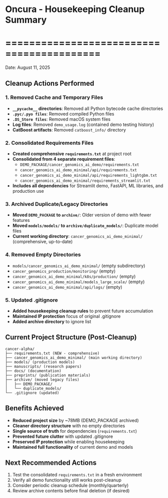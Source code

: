 # Oncura - Housekeeping Cleanup Summary
# ==========================================
Date: August 11, 2025

## Cleanup Actions Performed

### 1. Removed Cache and Temporary Files
- **`__pycache__` directories**: Removed all Python bytecode cache directories
- **`.pyc/.pyo files`**: Removed compiled Python files
- **`.DS_Store files`**: Removed macOS system files
- **Log files**: Removed `demo_usage.log` (contained demo testing history)
- **CatBoost artifacts**: Removed `catboost_info/` directory

### 2. Consolidated Requirements Files
- **Created comprehensive `requirements.txt`** at project root
- **Consolidated from 4 separate requirement files**:
  - `DEMO_PACKAGE/cancer_genomics_ai_demo/requirements.txt`
  - `cancer_genomics_ai_demo_minimal/api/requirements.txt` 
  - `cancer_genomics_ai_demo_minimal/api/requirements_lightgbm.txt`
  - `cancer_genomics_ai_demo_minimal/requirements_streamlit.txt`
- **Includes all dependencies** for Streamlit demo, FastAPI, ML libraries, and production use

### 3. Archived Duplicate/Legacy Directories
- **Moved `DEMO_PACKAGE` to `archive/`**: Older version of demo with fewer features
- **Moved `models/models/` to `archive/duplicate_models/`**: Duplicate model files
- **Current working directory**: `cancer_genomics_ai_demo_minimal/` (comprehensive, up-to-date)

### 4. Removed Empty Directories
- `models/cancer_genomics_ai_demo_minimal/` (empty subdirectory)
- `cancer_genomics_production/monitoring/` (empty)
- `cancer_genomics_ai_demo_minimal/k8s/production/` (empty)
- `cancer_genomics_ai_demo_minimal/models_large_scale/` (empty)
- `cancer_genomics_ai_demo_minimal/api/logs/` (empty)

### 5. Updated .gitignore
- **Added housekeeping cleanup rules** to prevent future accumulation
- **Maintained IP protection** focus of original .gitignore
- **Added archive directory** to ignore list

## Current Project Structure (Post-Cleanup)
```
cancer-alpha/
├── requirements.txt (NEW - comprehensive)
├── cancer_genomics_ai_demo_minimal/ (main working directory)
├── models/ (production models)
├── manuscripts/ (research papers)
├── docs/ (documentation)
├── preprints/ (publication materials)
├── archive/ (moved legacy files)
│   ├── DEMO_PACKAGE/
│   └── duplicate_models/
└── .gitignore (updated)
```

## Benefits Achieved
- **Reduced project size** by ~78MB (DEMO_PACKAGE archived)
- **Cleaner directory structure** with no empty directories
- **Single source of truth** for dependencies (`requirements.txt`)
- **Prevented future clutter** with updated .gitignore
- **Preserved IP protection** while enabling housekeeping
- **Maintained full functionality** of current demo and models

## Next Recommended Actions
1. Test the consolidated `requirements.txt` in a fresh environment
2. Verify all demo functionality still works post-cleanup  
3. Consider periodic cleanup schedule (monthly/quarterly)
4. Review archive contents before final deletion (if desired)
